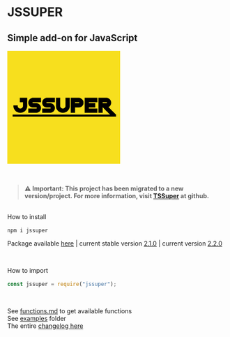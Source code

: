 # JSSUPER

## Simple add-on for JavaScript

![JSSuper logo](https://github.com/thainanluiz/JSSuper/blob/main/images/logos/jssuper259x259.png "Logo JSSuper")

<br>

> **⚠️ Important: This project has been migrated to a new version/project. For more information, visit [TSSuper] at github.**

<br>
How to install

```shell
npm i jssuper
```

Package available [here] | current stable version [2.1.0] | current version [2.2.0]

<br>

How to import

```js
const jssuper = require("jssuper");
```

<br>

See [functions.md] to get available functions <br>
See [examples] folder <br>
The entire [changelog here] <br>

[functions.md]: https://github.com/thainanluiz/JSSuper/blob/main/FUNCTIONS.md
[here]: https://www.npmjs.com/package/jssuper
[examples]: https://github.com/thainanluiz/JSSuper/blob/main/examples/
[changelog here]: https://github.com/thainanluiz/JSSuper/blob/main/CHANGELOG.md
[2.1.0]: https://www.npmjs.com/package/jssuper/v/2.1.0
[2.2.0]: https://www.npmjs.com/package/jssuper/v/2.2.0
[TSSuper]: https://github.com/thainanluiz/TSSuper
